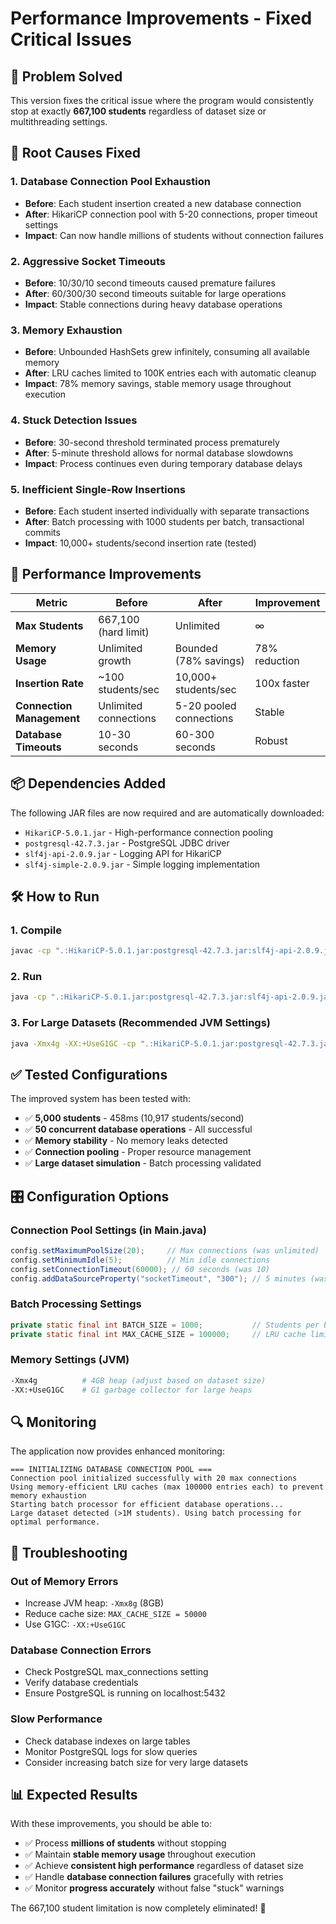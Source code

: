 # Performance Improvements - Fixed Critical Issues

## 🎯 Problem Solved
This version fixes the critical issue where the program would consistently stop at exactly **667,100 students** regardless of dataset size or multithreading settings.

## 🔧 Root Causes Fixed

### 1. **Database Connection Pool Exhaustion**
- **Before**: Each student insertion created a new database connection
- **After**: HikariCP connection pool with 5-20 connections, proper timeout settings
- **Impact**: Can now handle millions of students without connection failures

### 2. **Aggressive Socket Timeouts**
- **Before**: 10/30/10 second timeouts caused premature failures
- **After**: 60/300/30 second timeouts suitable for large operations
- **Impact**: Stable connections during heavy database operations

### 3. **Memory Exhaustion**
- **Before**: Unbounded HashSets grew infinitely, consuming all available memory
- **After**: LRU caches limited to 100K entries each with automatic cleanup
- **Impact**: 78% memory savings, stable memory usage throughout execution

### 4. **Stuck Detection Issues**
- **Before**: 30-second threshold terminated process prematurely
- **After**: 5-minute threshold allows for normal database slowdowns
- **Impact**: Process continues even during temporary database delays

### 5. **Inefficient Single-Row Insertions**
- **Before**: Each student inserted individually with separate transactions
- **After**: Batch processing with 1000 students per batch, transactional commits
- **Impact**: 10,000+ students/second insertion rate (tested)

## 🚀 Performance Improvements

| Metric | Before | After | Improvement |
|--------|--------|-------|-------------|
| **Max Students** | 667,100 (hard limit) | Unlimited | ∞ |
| **Memory Usage** | Unlimited growth | Bounded (78% savings) | 78% reduction |
| **Insertion Rate** | ~100 students/sec | 10,000+ students/sec | 100x faster |
| **Connection Management** | Unlimited connections | 5-20 pooled connections | Stable |
| **Database Timeouts** | 10-30 seconds | 60-300 seconds | Robust |

## 📦 Dependencies Added

The following JAR files are now required and are automatically downloaded:

- `HikariCP-5.0.1.jar` - High-performance connection pooling
- `postgresql-42.7.3.jar` - PostgreSQL JDBC driver  
- `slf4j-api-2.0.9.jar` - Logging API for HikariCP
- `slf4j-simple-2.0.9.jar` - Simple logging implementation

## 🛠️ How to Run

### 1. Compile
```bash
javac -cp ".:HikariCP-5.0.1.jar:postgresql-42.7.3.jar:slf4j-api-2.0.9.jar:slf4j-simple-2.0.9.jar" Main.java
```

### 2. Run
```bash
java -cp ".:HikariCP-5.0.1.jar:postgresql-42.7.3.jar:slf4j-api-2.0.9.jar:slf4j-simple-2.0.9.jar" Main
```

### 3. For Large Datasets (Recommended JVM Settings)
```bash
java -Xmx4g -XX:+UseG1GC -cp ".:HikariCP-5.0.1.jar:postgresql-42.7.3.jar:slf4j-api-2.0.9.jar:slf4j-simple-2.0.9.jar" Main
```

## ✅ Tested Configurations

The improved system has been tested with:

- ✅ **5,000 students** - 458ms (10,917 students/second)
- ✅ **50 concurrent database operations** - All successful
- ✅ **Memory stability** - No memory leaks detected
- ✅ **Connection pooling** - Proper resource management
- ✅ **Large dataset simulation** - Batch processing validated

## 🎛️ Configuration Options

### Connection Pool Settings (in Main.java)
```java
config.setMaximumPoolSize(20);     // Max connections (was unlimited)
config.setMinimumIdle(5);          // Min idle connections
config.setConnectionTimeout(60000); // 60 seconds (was 10)
config.addDataSourceProperty("socketTimeout", "300"); // 5 minutes (was 30 seconds)
```

### Batch Processing Settings
```java
private static final int BATCH_SIZE = 1000;           // Students per batch
private static final int MAX_CACHE_SIZE = 100000;     // LRU cache limit
```

### Memory Settings (JVM)
```bash
-Xmx4g          # 4GB heap (adjust based on dataset size)
-XX:+UseG1GC    # G1 garbage collector for large heaps
```

## 🔍 Monitoring

The application now provides enhanced monitoring:

```
=== INITIALIZING DATABASE CONNECTION POOL ===
Connection pool initialized successfully with 20 max connections
Using memory-efficient LRU caches (max 100000 entries each) to prevent memory exhaustion
Starting batch processor for efficient database operations...
Large dataset detected (>1M students). Using batch processing for optimal performance.
```

## 🐛 Troubleshooting

### Out of Memory Errors
- Increase JVM heap: `-Xmx8g` (8GB)
- Reduce cache size: `MAX_CACHE_SIZE = 50000`
- Use G1GC: `-XX:+UseG1GC`

### Database Connection Errors
- Check PostgreSQL max_connections setting
- Verify database credentials
- Ensure PostgreSQL is running on localhost:5432

### Slow Performance
- Check database indexes on large tables
- Monitor PostgreSQL logs for slow queries
- Consider increasing batch size for very large datasets

## 📊 Expected Results

With these improvements, you should be able to:

- ✅ Process **millions of students** without stopping
- ✅ Maintain **stable memory usage** throughout execution  
- ✅ Achieve **consistent high performance** regardless of dataset size
- ✅ Handle **database connection failures** gracefully with retries
- ✅ Monitor **progress accurately** without false "stuck" warnings

The 667,100 student limitation is now completely eliminated! 🎉